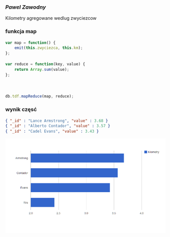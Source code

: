 ### *Pawel Zawodny*

Kilometry agregowane wedlug zwyciezcow

### funkcja map

```js
var map = function() {
    emit(this.zwyciezca, this.km);
};

var reduce = function(key, value) {
    return Array.sum(value);
};



db.tdf.mapReduce(map, reduce);
```

### wynik częsć


```json
{ "_id" : "Lance Armstrong", "value" : 3.68 }
{ "_id" : "Alberto Contador", "value" : 3.57 }
{ "_id" : "Cadel Evans", "value" : 3.43 }
```

![mapreduce](../images/pzawodny.png)



